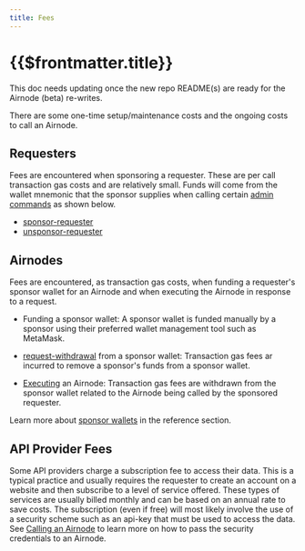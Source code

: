 ```yaml
---
title: Fees
---
```


# {{$frontmatter.title}}

<TocHeader />
<TOC class="table-of-contents" :include-level="[2,3]" />

<Fix>This doc needs updating once the new repo README(s) are ready for the Airnode (beta) re-writes.
</Fix>

There are some one-time setup/maintenance costs and the ongoing costs to call an Airnode.

<!--
1. Sponsorships: gas costs to sponsor a requester.
2. Airnodes: gas costs incurred for the execution of Airnode in response to a request.
3. API Provider: subscriptions with API providers.
-->

<!--![fees-requester](../assets/images/fees-requester.png)-->

## Requesters

Fees are encountered when sponsoring a requester. These are per call transaction gas costs and are relatively small. Funds will come from the wallet mnemonic that the sponsor supplies when calling certain [admin commands](../reference/cli-commands.md) as shown below. 

- [sponsor-requester](../reference/cli-commands.md#sponsor-requester)
- [unsponsor-requester](../reference/cli-commands.md#unsponsor-requester)


## Airnodes

Fees are encountered, as transaction gas costs, when funding a requester's sponsor wallet for an Airnode and when executing the Airnode in response to a request.

- Funding a sponsor wallet:
  A sponsor wallet is funded manually by a sponsor using their preferred wallet management tool such as MetaMask.

- [request-withdrawal](../reference/cli-commands.md#request-withdrawal) from a sponsor wallet:
  Transaction gas fees ar incurred to remove a sponsor's funds from a sponsor wallet.

- [Executing](../grp-developers/call-an-airnode.md) an Airnode:
  Transaction gas fees are withdrawn from the sponsor wallet related to the Airnode being called by the sponsored requester. 

<SponsorWalletWarning/>

Learn more about [sponsor wallets](../reference/concepts/sponsor-wallet.md) in the reference section.

## API Provider Fees

Some API providers charge a subscription fee to access their data. This is a typical practice and usually requires the requester to create an account on a website and then subscribe to a level of service offered. These types of services are usually billed monthly and can be based on an annual rate to save costs. The subscription (even if free) will most likely involve the use of a security scheme such as an api-key that must be used to access the data. See [Calling an Airnode](call-an-airnode.md) to learn more on how to pass the security credentials to an Airnode.

